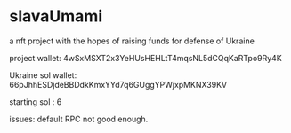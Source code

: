 # slavaUmami
a nft project with the hopes of raising funds for defense of Ukraine

project wallet: 4wSxMSXT2x3YeHUsHEHLtT4mqsNL5dCQqKaRTpo9Ry4K

Ukraine sol wallet: 66pJhhESDjdeBBDdkKmxYYd7q6GUggYPWjxpMKNX39KV


starting sol : 6


issues: default RPC not good enough. 
